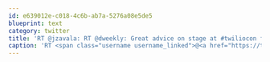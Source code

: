 ```yaml
---
id: e639012e-c018-4c6b-ab7a-5276a08e5de5
blueprint: text
category: twitter
title: 'RT @jzavala: RT @dweekly: Great advice on stage at #twiliocon for developers: "Charge More." :)  good ideas has a value, make them real  ...'
caption: 'RT <span class="username username_linked">@<a href="https://twitter.com/jzavala" title="jzavala">jzavala</a></span>: RT <span class="username username_linked">@<a href="https://twitter.com/dweekly" title="David E. Weekly">dweekly</a></span>: Great advice on stage at <span class="hashtag hashtag_local">#<a href="http://tweettemp.darylchymko.ca/?tag=twiliocon">twiliocon</a> for developers: "Charge More." :)  good ideas has a value, make them real  ...'
---
```

